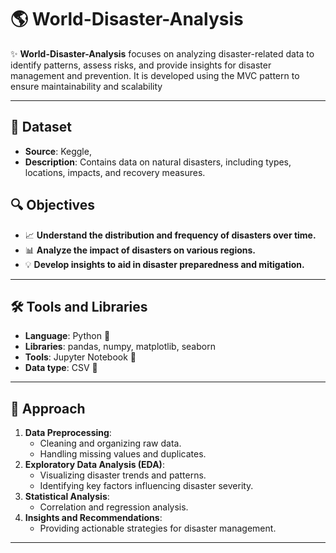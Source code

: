 # 🌎 World-Disaster-Analysis

✨ **World-Disaster-Analysis** focuses on analyzing disaster-related data to identify patterns, assess risks, and provide insights for disaster management and prevention. 
It is developed using the MVC pattern to ensure maintainability and scalability  

---

## 📄 Dataset
- **Source**: Keggle, 
- **Description**: Contains data on natural disasters, including types, locations, impacts, and recovery measures.


## 🔍 Objectives
- 📈 **Understand the distribution and frequency of disasters over time.**
- 📊 **Analyze the impact of disasters on various regions.**
- 💡 **Develop insights to aid in disaster preparedness and mitigation.**

---

## 🛠️ Tools and Libraries
- **Language**: Python 🐍
- **Libraries**: pandas, numpy, matplotlib, seaborn
- **Tools**: Jupyter Notebook 📒
- **Data type**: CSV 📄

---

## 🏁 Approach
1. **Data Preprocessing**:
    - Cleaning and organizing raw data.
    - Handling missing values and duplicates.
2. **Exploratory Data Analysis (EDA)**:
    - Visualizing disaster trends and patterns.
    - Identifying key factors influencing disaster severity.
3. **Statistical Analysis**:
    - Correlation and regression analysis.
4. **Insights and Recommendations**:
    - Providing actionable strategies for disaster management.

---


